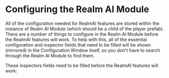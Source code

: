 # Configuring the Realm AI Module

All of the configuration needed for RealmAI features are stored within the instance of Realm AI Module (which should be a child of the player prefab). There are a number of things to configure in the Realm AI Module before the RealmAI features will work. To help with this, all of the essential configuration and inspector fields that need to be filled will be shown (mirrored) in the Configuration Window itself, so you don't have to search through the Realm AI Module to find them.

These inspectors fields need to be filled before the RealmAI features will work:

